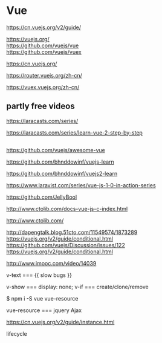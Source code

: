 # Vue  


https://cn.vuejs.org/v2/guide/


https://vuejs.org/  
https://github.com/vuejs/vue  
https://github.com/vuejs/vuex  


https://cn.vuejs.org/  

https://router.vuejs.org/zh-cn/   

https://vuex.vuejs.org/zh-cn/  



## partly free videos  

https://laracasts.com/series/

https://laracasts.com/series/learn-vue-2-step-by-step


##  

https://github.com/vuejs/awesome-vue  

https://github.com/bhnddowinf/vuejs-learn  

https://github.com/bhnddowinf/vuejs2-learn  



https://www.laravist.com/series/vue-js-1-0-in-action-series  

https://github.com/JellyBool  

http://www.ctolib.com/docs-vue-js-c-index.html  


http://www.ctolib.com/  





http://dapengtalk.blog.51cto.com/11549574/1873289
https://vuejs.org/v2/guide/conditional.html
https://github.com/vuejs/Discussion/issues/122
https://vuejs.org/v2/guide/conditional.html


http://www.imooc.com/video/14039



v-text === {{ slow bugs }}

v-show === display: none;
v-if === create/clone/remove


$ npm i -S vue vue-resource


vue-resource === jquery Ajax





https://cn.vuejs.org/v2/guide/instance.html

lifecycle


